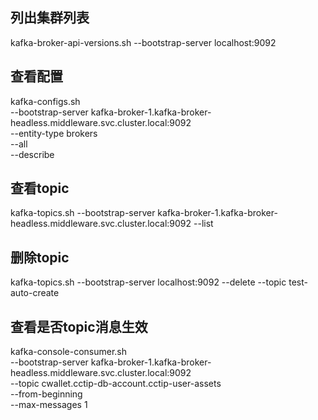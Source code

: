 ## 列出集群列表
kafka-broker-api-versions.sh --bootstrap-server localhost:9092
## 查看配置
kafka-configs.sh \
  --bootstrap-server kafka-broker-1.kafka-broker-headless.middleware.svc.cluster.local:9092 \
  --entity-type brokers \
  --all \
  --describe
## 查看topic
kafka-topics.sh --bootstrap-server kafka-broker-1.kafka-broker-headless.middleware.svc.cluster.local:9092 --list
## 删除topic
kafka-topics.sh --bootstrap-server localhost:9092 --delete --topic test-auto-create
## 查看是否topic消息生效
kafka-console-consumer.sh \
  --bootstrap-server kafka-broker-1.kafka-broker-headless.middleware.svc.cluster.local:9092 \
  --topic cwallet.cctip-db-account.cctip-user-assets \
  --from-beginning \
  --max-messages 1

